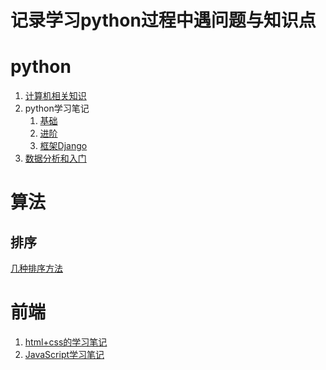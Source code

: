 记录学习python过程中遇问题与知识点
====

# python
1. [计算机相关知识](./python/pc.md)
2. python学习笔记
    1. [基础](./python/python1.md)
    2. [进阶](./python/python2.md)
    3. [框架Django](./python/python3.md)
3. [数据分析和入门](./python/data.md)

# 算法
## 排序
[几种排序方法](./sort/sort.md)

# 前端
1. [html+css的学习笔记](./html/html.md)
2. [JavaScript学习笔记](./html/js.md)